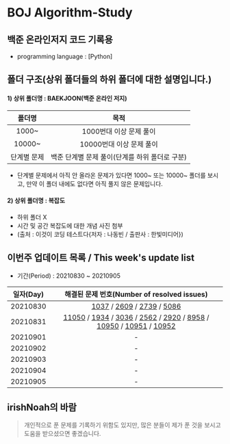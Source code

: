 # BOJ Algorithm-Study


## 백준 온라인저지 코드 기록용
* programming language : [Python]


## 폴더 구조(상위 폴더들의 하위 폴더에 대한 설명입니다.)
#### 1) 상위 폴더명 : BAEKJOON(백준 온라인 저지)

|   폴더명   |                      목적                       |     
| :------: | :-----------------------------------------------:|
| 1000~ |                1000번대 이상 문제 풀이                |
| 10000~ |              10000번대 이상 문제 풀이                |
| 단계별 문제 |   백준 단계별 문제 풀이(단계를 하위 폴더로 구분)   | 

* 단계별 문제에서 아직 안 올라온 문제가 있다면 1000~ 또는 10000~ 폴더를 보시고, 만약 이 폴더 내에도 없다면 아직 풀지 않은 문제입니다.

#### 2) 상위 폴더명 : 복잡도
- 하위 폴더 X
- 시간 및 공간 복잡도에 대한 개념 사진 첨부
- (출처 : 이것이 코딩 테스트다{저자 : 나동빈 / 출판사 : 한빛미디어})

## 이번주 업데이트 목록 / This week's update list
- 기간(Period) : 20210830 ~ 20210905

|   일자(Day)   |                   해결된 문제 번호(Number of resolved issues)                      |  
| :------: | :-----------------------------------------------:|
| 20210830 | [1037](https://github.com/irishNoah/Algorithm-Study/blob/main/BAEKJOON(%EB%B0%B1%EC%A4%80%20%EC%98%A8%EB%9D%BC%EC%9D%B8%20%EC%A0%80%EC%A7%80)/1000%EB%B2%88~/1037.py) / [2609](https://github.com/irishNoah/Algorithm-Study/blob/main/BAEKJOON(%EB%B0%B1%EC%A4%80%20%EC%98%A8%EB%9D%BC%EC%9D%B8%20%EC%A0%80%EC%A7%80)/1000%EB%B2%88~/2609.py) / [2739](https://github.com/irishNoah/Algorithm-Study/blob/main/BAEKJOON(%EB%B0%B1%EC%A4%80%20%EC%98%A8%EB%9D%BC%EC%9D%B8%20%EC%A0%80%EC%A7%80)/1000%EB%B2%88~/2739.py) / [5086](https://github.com/irishNoah/Algorithm-Study/blob/main/BAEKJOON(%EB%B0%B1%EC%A4%80%20%EC%98%A8%EB%9D%BC%EC%9D%B8%20%EC%A0%80%EC%A7%80)/1000%EB%B2%88~/5086.py)|
|  20210831  |  [11050](https://github.com/irishNoah/Algorithm-Study/blob/main/BAEKJOON(%EB%B0%B1%EC%A4%80%20%EC%98%A8%EB%9D%BC%EC%9D%B8%20%EC%A0%80%EC%A7%80)/10000%EB%B2%88~/11050(%EC%9D%B4%ED%95%AD%20%EA%B3%84%EC%88%98%201).py) / [1934](https://github.com/irishNoah/Algorithm-Study/blob/main/BAEKJOON(%EB%B0%B1%EC%A4%80%20%EC%98%A8%EB%9D%BC%EC%9D%B8%20%EC%A0%80%EC%A7%80)/1000%EB%B2%88~/1934(%EC%B5%9C%EC%86%8C%EA%B3%B5%EB%B0%B0%EC%88%98).py) / [3036](https://github.com/irishNoah/Algorithm-Study/blob/main/BAEKJOON(%EB%B0%B1%EC%A4%80%20%EC%98%A8%EB%9D%BC%EC%9D%B8%20%EC%A0%80%EC%A7%80)/1000%EB%B2%88~/3036(%EB%A7%81).py) / [2562](https://github.com/irishNoah/Algorithm-Study/blob/main/BAEKJOON(%EB%B0%B1%EC%A4%80%20%EC%98%A8%EB%9D%BC%EC%9D%B8%20%EC%A0%80%EC%A7%80)/1000%EB%B2%88~/2562(%EC%B5%9C%EB%8C%93%EA%B0%92).py) / [2920](https://github.com/irishNoah/Algorithm-Study/blob/main/BAEKJOON(%EB%B0%B1%EC%A4%80%20%EC%98%A8%EB%9D%BC%EC%9D%B8%20%EC%A0%80%EC%A7%80)/1000%EB%B2%88~/2920(%EC%9D%8C%EA%B3%84).py) / [8958](https://github.com/irishNoah/Algorithm-Study/blob/main/BAEKJOON(%EB%B0%B1%EC%A4%80%20%EC%98%A8%EB%9D%BC%EC%9D%B8%20%EC%A0%80%EC%A7%80)/1000%EB%B2%88~/8958(OX%ED%80%B4%EC%A6%88).py) / [10950](https://github.com/irishNoah/Algorithm-Study/blob/main/BAEKJOON(%EB%B0%B1%EC%A4%80%20%EC%98%A8%EB%9D%BC%EC%9D%B8%20%EC%A0%80%EC%A7%80)/10000%EB%B2%88~/10950(A%2BB%20-%203).py) / [10951](https://github.com/irishNoah/Algorithm-Study/blob/main/BAEKJOON(%EB%B0%B1%EC%A4%80%20%EC%98%A8%EB%9D%BC%EC%9D%B8%20%EC%A0%80%EC%A7%80)/10000%EB%B2%88~/10951(A%2BB%20-%204).py) / [10952](https://github.com/irishNoah/Algorithm-Study/blob/main/BAEKJOON(%EB%B0%B1%EC%A4%80%20%EC%98%A8%EB%9D%BC%EC%9D%B8%20%EC%A0%80%EC%A7%80)/10000%EB%B2%88~/10952(A%2BB%20-5).py) |  
|   20210901   |                   -                       |  
|   20210902   |                   -                       |
|   20210903   |                   -                       |
|   20210904   |                   -                       |
|   20210905   |                   -                       |




## irishNoah의 바람
> 개인적으로 푼 문제를 기록하기 위함도 있지만, 많은 분들이 제가 푼 것을 보시고 도움을 받으셨으면 좋겠습니다.

